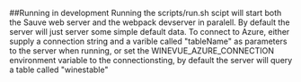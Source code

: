 

##Running in development
Running the scripts/run.sh scipt will start both the Sauve web server and the webpack devserver in paralell. By default the server will just server some simple default data. To connect to Azure, either supply a connection string and a varible called "tableName" as parameters to the server when running, or set the WINEVUE_AZURE_CONNECTION environment variable to the connectionsting, by default the server will query a table called "winestable"

